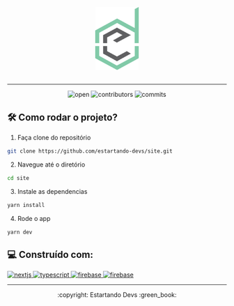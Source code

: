 <p align="center">
  <img src=".github/logo.png" width="100px" />
  <h2 align="center"></h2>
</p>

<hr>

<div align="center">

![open](https://badgen.net/badge/Open%20Source%20%3F/Yes%21/blue?icon=github)
![contributors](https://badgen.net/github/contributors/estartando-devs/site)
![commits](https://badgen.net/github/commits/estartando-devs/site/master)

</div>

## 🛠️ Como rodar o projeto?

1. Faça clone do repositório

```bash
git clone https://github.com/estartando-devs/site.git
```

2. Navegue até o diretório

```bash
cd site
```

3. Instale as dependencias

```bash
yarn install
```

4. Rode o app

```bash
yarn dev
```

## 💻 Construído com:

<p align="left">
  <a href="https://nextjs.org/" target="_blank"> <img src="https://cdn.jsdelivr.net/gh/devicons/devicon/icons/nextjs/nextjs-original.svg" width="40" height="40" alt="nextjs"/>
 </a>
  <a href="https://www.typescriptlang.org/" target="_blank"> <img src="https://cdn.jsdelivr.net/gh/devicons/devicon/icons/typescript/typescript-original.svg" alt="typescript" width="40" height="40"/> </a>
  <a href="https://styled-components.com/" target="_blank"> <img src="https://styled-components.com/icon.png" alt="firebase" width="80" /> </a>
  <a href="https://firebase.google.com/" target="_blank"> <img src="https://www.vectorlogo.zone/logos/firebase/firebase-icon.svg" alt="firebase" width="40" height="40"/> </a>
</p>

<hr>

<p align="center">
  :copyright: Estartando Devs :green_book:
</p>
